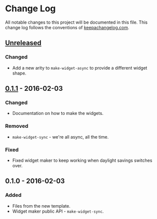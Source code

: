 # Change Log
All notable changes to this project will be documented in this file. This change log follows the conventions of [keepachangelog.com](http://keepachangelog.com/).

## [Unreleased][unreleased]
### Changed
- Add a new arity to `make-widget-async` to provide a different widget shape.

## [0.1.1] - 2016-02-03
### Changed
- Documentation on how to make the widgets.

### Removed
- `make-widget-sync` - we're all async, all the time.

### Fixed
- Fixed widget maker to keep working when daylight savings switches over.

## 0.1.0 - 2016-02-03
### Added
- Files from the new template.
- Widget maker public API - `make-widget-sync`.

[unreleased]: https://github.com/your-name/heather-ale/compare/0.1.1...HEAD
[0.1.1]: https://github.com/your-name/heather-ale/compare/0.1.0...0.1.1
